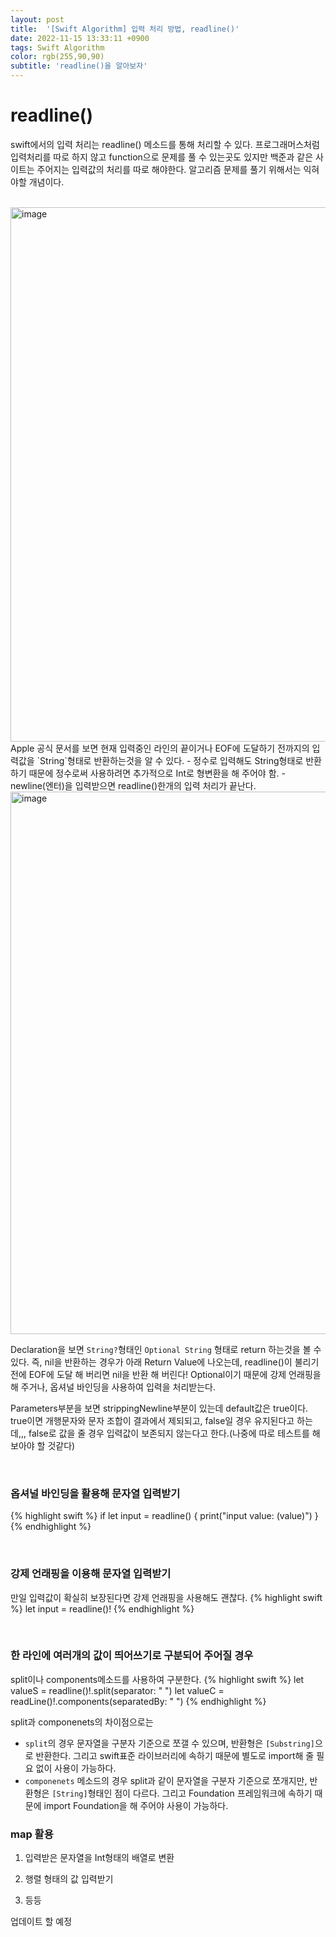 ```yaml
---
layout: post
title:  '[Swift Algorithm] 입력 처리 방법, readline()'
date: 2022-11-15 13:33:11 +0900
tags: Swift Algorithm
color: rgb(255,90,90)
subtitle: 'readline()을 알아보자'
---
```


# readline()
swift에서의 입력 처리는 readline() 메소드를 통해 처리할 수 있다.
프로그래머스처럼 입력처리를 따로 하지 않고 function으로 문제를 풀 수 있는곳도 있지만
백준과 같은 사이트는 주어지는 입력값의 처리를 따로 해야한다.
알고리즘 문제를 풀기 위해서는 익혀야할 개념이다.

<br>
<img width="855" alt="image" src="https://user-images.githubusercontent.com/50796114/201829033-0cc7edd4-b30b-4a1d-b23f-7f4e0e3ce1e8.png">
Apple 공식 문서를 보면 현재 입력중인 라인의 끝이거나 EOF에 도달하기 전까지의 입력값을 `String`형태로 반환하는것을 알 수 있다.
 - 정수로 입력해도 String형태로 반환하기 때문에 정수로써 사용하려면 추가적으로 Int로 형변환을 해 주어야 함.
 - newline(엔터)을 입력받으면 readline()한개의 입력 처리가 끝난다.

<br>

<img width="868" alt="image" src="https://user-images.githubusercontent.com/50796114/201830228-222c451c-2f68-4e68-aa9b-47f8a45bf0a9.png">

<br>

Declaration을 보면 `String?`형태인 `Optional String` 형태로 return 하는것을 볼 수 있다.
즉, nil을 반환하는 경우가 아래 Return Value에 나오는데, readline()이 불리기 전에 EOF에 도달 해 버리면 nil을 반환 해 버린다!
Optional이기 때문에 강제 언래핑을 해 주거나, 옵셔널 바인딩을 사용하여 입력을 처리받는다.

Parameters부분을 보면 strippingNewline부분이 있는데 default값은 true이다.
true이면 개행문자와 문자 조합이 결과에서 제되되고, false일 경우 유지된다고 하는데,,,
false로 값을 줄 경우 입력값이 보존되지 않는다고 한다.(나중에 따로 테스트를 해 보아야 할 것같다)

<br>

### 옵셔널 바인딩을 활용해 문자열 입력받기
{% highlight swift %}
if let input = readline() {
  print("input value: \(value)")
}
{% endhighlight %}

<br>

### 강제 언래핑을 이용해 문자열 입력받기
만일 입력값이 확실히 보장된다면 강제 언래핑을 사용해도 괜찮다.
{% highlight swift %}
let input = readline()!
{% endhighlight %}

<br>

### 한 라인에 여러개의 값이 띄어쓰기로 구분되어 주어질 경우
split이나 components메소드를 사용하여 구분한다.
{% highlight swift %}
let valueS = readline()!.split(separator: " ")
let valueC = readLine()!.components(separatedBy: " ")
{% endhighlight %}

split과 componenets의 차이점으로는
 - `split`의 경우 문자열을 구분자 기준으로 쪼갤 수 있으며, 반환형은 `[Substring]`으로 반환한다.
  그리고 swift표준 라이브러리에 속하기 때문에 별도로 import해 줄 필요 없이 사용이 가능하다.
 - `componenets` 메소드의 경우 split과 같이 문자열을 구분자 기준으로 쪼개지만, 반환형은 `[String]`형태인 점이 다르다.
  그리고 Foundation 프레임워크에 속하기 때문에 import Foundation을 해 주어야 사용이 가능하다.

### map 활용
1. 입력받은 문자열을 Int형태의 배열로 변환

2. 행렬 형태의 값 입력받기

3. 등등

업데이트 할 예정
<br>
